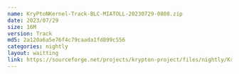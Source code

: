 ```yaml
---
name: KryPtoNKernel-Track-BLC-MIATOLL-20230729-0808.zip
date: 2023/07/29
size: 16M
version: Track
md5: 2a120a6a5e76f4c79caada1fd899c556
categories: nightly
layout: waitting
link: https://sourceforge.net/projects/krypton-project/files/nightly/KryPtoNKernel-Track-BLC-MIATOLL-20230729-0808.zip
---
```

